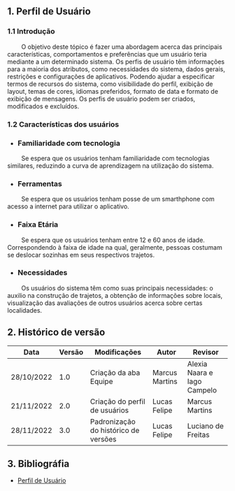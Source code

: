 ## 1. Perfil de Usuário

### 1.1 Introdução

&emsp;&emsp; O objetivo deste tópico é fazer uma abordagem acerca das principais características, comportamentos e preferências que um usuário teria mediante a um determinado sistema. Os perfis de usuário têm informações para a maioria dos atributos, como necessidades do sistema, dados gerais, restrições e configurações de aplicativos. Podendo ajudar a especificar termos de recursos do sistema, como visibilidade do perfil, exibição de layout, temas de cores, idiomas preferidos, formato de data e formato de exibição de mensagens. Os perfis de usuário podem ser criados, modificados e excluídos.

### 1.2 Características dos usuários

- ### Familiaridade com tecnologia

&emsp;&emsp; Se espera que os usuários tenham familiaridade com tecnologias similares, reduzindo a curva de aprendizagem na utilização do sistema.

- ### Ferramentas

&emsp;&emsp; Se espera que os usuários tenham posse de um smarthphone com acesso a internet para utilizar o aplicativo.

- ### Faixa Etária

&emsp;&emsp; Se espera que os usuários tenham entre 12 e 60 anos de idade. Correspondendo à faixa de idade na qual, geralmente, pessoas costumam se deslocar sozinhas em seus respectivos trajetos.

- ### Necessidades

&emsp;&emsp; Os usuários do sistema têm como suas principais necessidades: o auxilio na construção de trajetos, a obtenção de informações sobre locais, visualização das avaliações de outros usuários acerca sobre certas localidades.

## 2. Histórico de versão

| Data       | Versão | Modificações                         | Autor          | Revisor                     |
| ---------- | ------ | ------------------------------------ | -------------- | --------------------------- |
| 28/10/2022 | 1.0    | Criação da aba Equipe                | Marcus Martins | Alexia Naara e Iago Campelo |
| 21/11/2022 | 2.0    | Criação do perfil de usuários        | Lucas Felipe   | Marcus Martins              |
| 28/11/2022 | 3.0    | Padronização do histórico de versões | Lucas Felipe   | Luciano de Freitas          |

## 3. Bibliográfia

- [Perfil de Usuário](https://pt.theastrologypage.com/user-profile)
